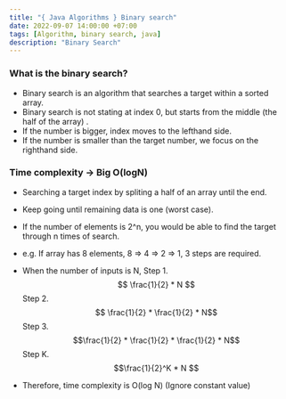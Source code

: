 ```yaml
---
title: "{ Java Algorithms } Binary search"
date: 2022-09-07 14:00:00 +07:00
tags: [Algorithm, binary search, java]
description: "Binary Search"
---
```


### What is the binary search?

- Binary search is an algorithm that searches a target within a sorted array. 
- Binary search is not stating at index 0, but starts from the middle (the half of the array) .
- If the number is bigger, index moves to the lefthand side.
- If the number is smaller than the target number, we focus on the righthand side.

### Time complexity &rarr; Big O(logN)

- Searching a target index by spliting a half of an array until the end.
- Keep going until remaining data is one (worst case).
- If the number of elements is 2^n,  you would be able to find the target through n times of search.
- e.g. If array has 8 elements, 8 => 4 => 2 => 1, 3 steps are required.
- When the number of inputs is N,
  Step 1. $$ \frac{1}{2} * N $$
  Step 2. 
  $$ \frac{1}{2} * \frac{1}{2} * N$$
  Step 3. $$\frac{1}{2} * \frac{1}{2} * \frac{1}{2} * N$$
  Step K. $$\frac{1}{2}^K * N $$

- Therefore, time complexity is O(log N) (Ignore constant value)